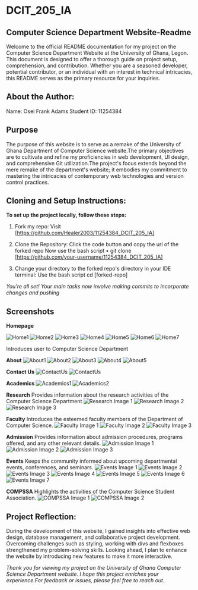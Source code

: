 # DCIT_205_IA
## Computer Science Department Website-Readme

Welcome to the official README documentation for  my project on the Computer Science Department Website at the University of Ghana, Legon. This document is designed to offer a thorough guide on project setup, comprehension, and contribution. Whether you are a seasoned developer, potential contributor, or an individual with an interest in technical intricacies, this README serves as the primary resource for your inquiries.


## About the Author: 
Name: Osei Frank Adams
Student ID: 11254384

## Purpose
The purpose of this website is to serve as a remake of  the University of Ghana Department of Computer Science website.The primary objectives are to cultivate and refine my proficiencies in web development, UI design, and comprehensive Git utilization.The project's focus extends beyond the mere remake of the department's website; it embodies my commitment to mastering the intricacies of contemporary web technologies and version control practices.

## Cloning and Setup Instructions:
**To set up the project locally, follow these steps:**
1. Fork my repo:
Visit [https://github.com/Healer2003/11254384_DCIT_205_IA]

2. Clone the Repository:
Click the code button and copy the url of the forked repo
 Now use the bash script
•  git clone [https://github.com/your-username/11254384_DCIT_205_IA]

3. Change your directory to the forked repo's directory in your IDE terminal:
Use the bash script
cd [forked-repo]

*You're all set! Your main tasks now involve making commits to incorporate changes and pushing* 



## Screenshots
**Homepage**

![Home1](https://github.com/Healer2003/11254384_DCIT_205_IA/assets/151882972/0c21bbfd-545a-48dd-b2ff-2d50a7635352)
![Home2](Screenshots/Home2.PNG)
![Home3](Screenshots/Home3.PNG)
![Home4](Screenshots/Home4.PNG)
![Home5](Screenshots/Home5.PNG)
![Home6](Screenshots/Home6.PNG)
![Home7](Screenshots/Home7.PNG)

Introduces user to Computer Science Department

**About**
![About1](Screenshots/About1.PNG)
![About2](Screenshots/About2.PNG)
![About3](Screenshots/About3.PNG)
![About4](Screenshots/About4.PNG)
![About5](Screenshots/About5.PNG)

**Contact Us**
![ContactUs](Screenshots/ContactUs1.PNG)
![ContactUs](Screenshots/ContactUs2.PNG)

**Academics**
![Academics1](Screenshots/Academics1.PNG)
![Academics2](Screenshots/Academics2.PNG)

**Research**
Provides information about the research activities of the Computer Science Department
![Research Image 1](Screenshots/Research1.PNG)
![Research Image 2](Screenshots/Research2.PNG)
![Research Image 3](Screenshots/Research3.PNG)

**Faculty**
Introduces the esteemed faculty members of the Department of Computer Science.
![Faculty Image 1](Screenshots/Faculty1.PNG)
![Faculty Image 2](Screenshots/Faculty2.PNG)
![Faculty Image 3](Screenshots/Faculty3.PNG)

**Admission**
Provides information about admission procedures, programs offered, and any other relevant details.
![Admission Image 1](Screenshots/Admissions1.PNG)
![Admission Image 2](Screenshots/Admissions2.PNG)
![Admission Image 3](Screenshots/Admissions3.PNG)

**Events**
Keeps the community informed about upcoming departmental events, conferences, and seminars.
![Events Image 1](Screenshots/Events1.PNG)
![Events Image 2](Screenshots/Events2.PNG)
![Events Image 3](Screenshots/Events3.PNG)
![Events Image 4](Screenshots/Events4.PNG)
![Events Image 5](Screenshots/Events5.PNG)
![Events Image 6](Screenshots/Events6.PNG)
![Events Image 7](Screenshots/Events7.PNG)

**COMPSSA**
Highlights the activities of the Computer Science Student Association.
![COMPSSA Image 1](Screenshots/COMPSSA1.PNG)
![COMPSSA Image 2](Screenshots/COMPSSA2.PNG)


## Project Reflection:
During the development of this website, I gained insights into effective web design, database management, and collaborative project development. Overcoming challenges such as styling, working with divs and flexboxes strengthened my problem-solving skills. Looking ahead, I plan to enhance the website by introducing new features to make it more interactive.

*Thank you for viewing my project on the University of Ghana Computer Science Department website. I hope this project enriches your experience.For feedback or issues, please feel free to reach out.*
